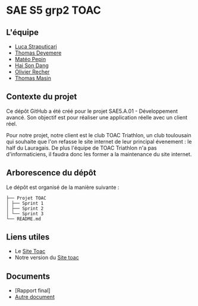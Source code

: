 # SAE S5 grp2 TOAC

## L'équipe
- [Luca Straputicari](https://github.com/lucastrap)
- [Thomas Deyemere](https://github.com/bsct-tormod)
- [Matéo Pepin](https://github.com/SOLUPRED3)
- [Hai Son Dang](https://github.com/haisondang)
- [Olivier Recher](https://github.com/OlivierRecher)
- [Thomas Masin](https://github.com/caerroff)

## Contexte du projet
Ce dépôt GitHub a été créé pour le projet SAE5.A.01 - Développement avancé. Son objectif est pour réaliser une application réelle avec un client réel.

Pour notre projet, notre client est le club TOAC Triathlon, un club toulousain qui souhaite que l'on refasse le site internet de leur principal évenement : le half du Lauragais. De plus l'équipe de TOAC Triathlon n'a pas d'informaticiens, il faudra donc les former a la maintenance du site internet.

## Arborescence du dépôt
Le dépôt est organisé de la manière suivante :

```
├── Projet TOAC
│ ├── Sprint 1
│ ├── Sprint 2
│ └── Sprint 3
└── README.md
```

## Liens utiles

- Le [Site Toac](https://half.toac-triathlon.com/)
- Notre version du [Site toac](https://lucastrap.github.io/S5-SAE-TOAC-grp2/)

## Documents
- [Rapport final]
- [Autre document](docs/autre_document.pdf)
